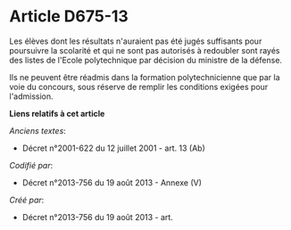 # Article D675-13

Les élèves dont les résultats n'auraient pas été jugés suffisants pour poursuivre la scolarité et qui ne sont pas autorisés à
redoubler sont rayés des listes de l'Ecole polytechnique par décision du ministre de la défense.

Ils ne peuvent être réadmis dans la formation polytechnicienne que par la voie du concours, sous réserve de remplir les
conditions exigées pour l'admission.

**Liens relatifs à cet article**

_Anciens textes_:

  - Décret n°2001-622 du 12 juillet 2001 - art. 13 (Ab)

_Codifié par_:

  - Décret n°2013-756 du 19 août 2013 -  Annexe (V)

_Créé par_:

  - Décret n°2013-756 du 19 août 2013 - art.
